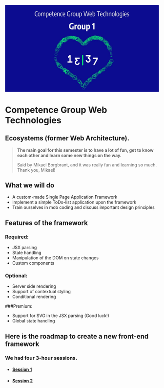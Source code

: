 <img src="static/images/cover.jpg">

# Competence Group Web Technologies
## Ecosystems (former Web Architecture).

> **The main goal for this semester is to have a lot of fun, get to know each other and learn some new things on the way.**
> 
>Said by Mikael Borgbrant, and it was really fun and learning so much. Thank you, Mikael!

## What we will do
- A custom-made Single Page Application Framework
- Implement a simple ToDo-list application upon the framework
- Train ourselves in mob coding and discuss important design principles

## Features of the framework
### Required:
- JSX parsing
- State handling
- Manipulation of the DOM on state changes
- Custom components

### Optional:
- Server side rendering
- Support of contextual styling
- Conditional rendering

###Premium:
- Support for SVG in the JSX parsing (Good luck!)
- Global state handling


## Here is the roadmap to create a new front-end framework
### We had four 3-hour sessions.

- #### [Session 1](session-1.md)
- #### [Session 2](session-2.md)
